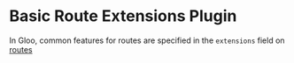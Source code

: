 # Basic Route Extensions Plugin

In Gloo, common features for routes are specified in the `extensions` field on [routes](../v1/virtualservice.md#Route)

